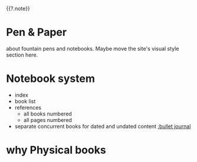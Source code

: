 {{?.note}}
# Pen & Paper
about fountain pens and notebooks.
Maybe move the site's visual style section here.

# Notebook system
* index
* book list
* references
    * all books numbered
    * all pages numbered
* separate concurrent books for dated and undated content
[:bullet journal](productivity#bullet)

# why Physical books
